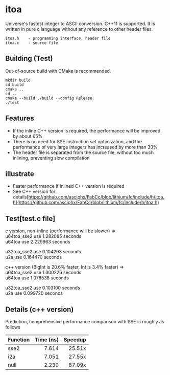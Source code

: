 # itoa
Universe's fastest integer to ASCII conversion. C++11 is supported.
It is written in pure c language without any reference to other header files.

    itoa.h    - programming interface, header file
    itoa.c    - source file

## Building (Test)
Out-of-source build with CMake is recommended.
```
mkdir build
cd build
cmake ..
cd ..
cmake --build ./build --config Release
./test

```
## Features
- If the inline C++ version is required, the performance will be improved by about 65%
- There is no need for SSE instruction set optimization, and the performance of very large integers has increased by more than 30%
- The header file is separated from the source file, without too much inlining, preventing slow compilation

## illustrate
- Faster performance if inlined C++ version is required
- See C++ version for details[https://github.com/asciphx/FabCc/blob/lithium/fc/include/h/itoa.h](https://github.com/asciphx/FabCc/blob/lithium/fc/include/h/itoa.h)

## Test[test.c file]
c version, non-inline (performance will be slower) =>  
u64toa_sse2 use 1.282085 seconds  
u64toa use 2.229963 seconds  

u32toa_sse2 use 0.104293 seconds  
u2a use 0.164470 seconds  

c++ version (BigInt is 20.6% faster, Int is 3.4% faster) =>  
u64toa_sse2 use 1.300226 seconds  
u64toa use 1.078538 seconds  

u32toa_sse2 use 0.103100 seconds  
u2a use 0.099720 seconds  

## Details (c++ version)
Prediction, comprehensive performance comparison with SSE is roughly as follows  

|Function |Time (ns)|Speedup|
|---------|--------:|------:|
|sse2     |    7.614| 25.51x|
|i2a      |    7.051| 27.55x|
|null     |    2.230| 87.09x|
